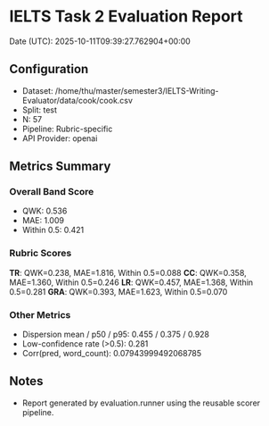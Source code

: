 # IELTS Task 2 Evaluation Report

Date (UTC): 2025-10-11T09:39:27.762904+00:00

## Configuration
- Dataset: /home/thu/master/semester3/IELTS-Writing-Evaluator/data/cook/cook.csv
- Split: test
- N: 57
- Pipeline: Rubric-specific
- API Provider: openai

## Metrics Summary
### Overall Band Score
- QWK: 0.536
- MAE: 1.009
- Within 0.5: 0.421

### Rubric Scores
**TR**: QWK=0.238, MAE=1.816, Within 0.5=0.088
**CC**: QWK=0.358, MAE=1.360, Within 0.5=0.246
**LR**: QWK=0.457, MAE=1.368, Within 0.5=0.281
**GRA**: QWK=0.393, MAE=1.623, Within 0.5=0.070

### Other Metrics
- Dispersion mean / p50 / p95: 0.455 / 0.375 / 0.928
- Low-confidence rate (>0.5): 0.281
- Corr(pred, word_count): 0.07943999492068785

## Notes
- Report generated by evaluation.runner using the reusable scorer pipeline.